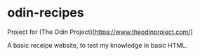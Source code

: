 # odin-recipes

Project for (The Odin Project)[https://www.theodinproject.com/]

A basic receipe website, to test my knowledge in basic HTML. 